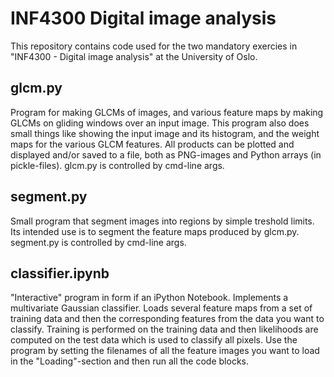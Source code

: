 # INF4300 Digital image analysis

This repository contains code used for the two mandatory exercies in 
"INF4300 - Digital image analysis" at the University of Oslo.

## glcm.py
Program for making GLCMs of images, and various feature maps by making GLCMs on gliding
windows over an input image.
This program also does small things like showing the input image and its histogram,
and the weight maps for the various GLCM features.
All products can be plotted and displayed and/or saved to a file,
both as PNG-images and Python arrays (in pickle-files).
glcm.py is controlled by cmd-line args.

## segment.py
Small program that segment images into regions by simple treshold limits.
Its intended use is to segment the feature maps produced by glcm.py.
segment.py is controlled by cmd-line args.

## classifier.ipynb
"Interactive" program in form if an iPython Notebook.
Implements a multivariate Gaussian classifier.
Loads several feature maps from a set of training data and then the corresponding
features from the data you want to classify.
Training is performed on the training data and then likelihoods are computed on 
the test data which is used to classify all pixels.
Use the program by setting the filenames of all the feature images you want
to load in the "Loading"-section and then run all the code blocks.
